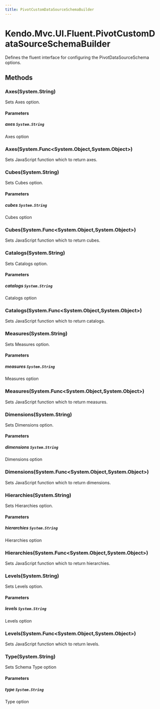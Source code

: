 ```yaml
---
title: PivotCustomDataSourceSchemaBuilder
---
```


# Kendo.Mvc.UI.Fluent.PivotCustomDataSourceSchemaBuilder
Defines the fluent interface for configuring the PivotDataSourceSchema options.




## Methods


### Axes(System.String)
Sets Axes option.


#### Parameters

##### axes `System.String`
Axes option





### Axes(System.Func\<System.Object,System.Object\>)
Sets JavaScript function which to return axes.





### Cubes(System.String)
Sets Cubes option.


#### Parameters

##### cubes `System.String`
Cubes option





### Cubes(System.Func\<System.Object,System.Object\>)
Sets JavaScript function which to return cubes.





### Catalogs(System.String)
Sets Catalogs option.


#### Parameters

##### catalogs `System.String`
Catalogs option





### Catalogs(System.Func\<System.Object,System.Object\>)
Sets JavaScript function which to return catalogs.





### Measures(System.String)
Sets Measures option.


#### Parameters

##### measures `System.String`
Measures option





### Measures(System.Func\<System.Object,System.Object\>)
Sets JavaScript function which to return measures.





### Dimensions(System.String)
Sets Dimensions option.


#### Parameters

##### dimensions `System.String`
Dimensions option





### Dimensions(System.Func\<System.Object,System.Object\>)
Sets JavaScript function which to return dimensions.





### Hierarchies(System.String)
Sets Hierarchies option.


#### Parameters

##### hierarchies `System.String`
Hierarchies option





### Hierarchies(System.Func\<System.Object,System.Object\>)
Sets JavaScript function which to return hierarchies.





### Levels(System.String)
Sets Levels option.


#### Parameters

##### levels `System.String`
Levels option





### Levels(System.Func\<System.Object,System.Object\>)
Sets JavaScript function which to return levels.





### Type(System.String)
Sets Schema Type option


#### Parameters

##### type `System.String`
Type option






